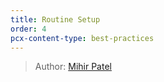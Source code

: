 ```yaml
---
title: Routine Setup
order: 4
pcx-content-type: best-practices
---
```



> Author: [Mihir Patel](https://github.com/mihyr)